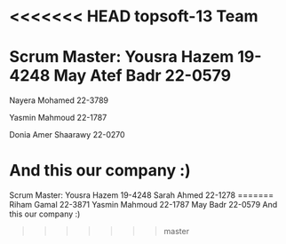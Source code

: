 <<<<<<< HEAD
topsoft-13 Team
==============
Scrum Master: Yousra Hazem 19-4248
May Atef Badr 22-0579
=======


Nayera Mohamed 22-3789


Yasmin Mahmoud 22-1787

  
  Donia Amer Shaarawy 22-0270



And this our company :)
=======

Scrum Master: Yousra Hazem 19-4248 Sarah Ahmed 22-1278
======= Riham Gamal 22-3871 Yasmin Mahmoud 22-1787 May Badr 22-0579 And this our company :) 

>>>>>>> master

